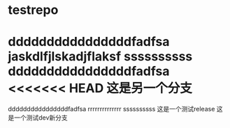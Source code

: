 # testrepo
ddddddddddddddddfadfsa
jaskdlfjlskadjflaksf
ssssssssss
ddddddddddddddddfadfsa
<<<<<<< HEAD
这是另一个分支
=======
ddddddddddddddddfadfsa
rrrrrrrrrrrrrr
ssssssssss
这是一个测试release
这是一个测试dev新分支

